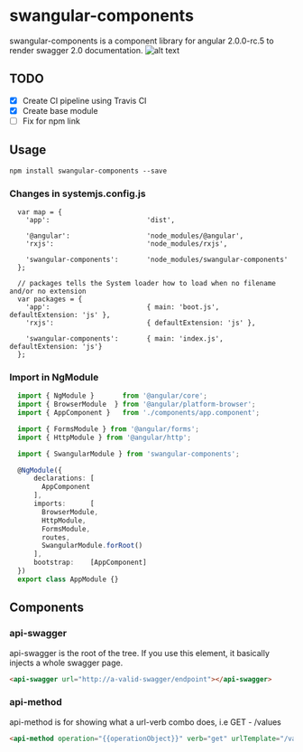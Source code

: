 # swangular-components
swangular-components is a component library for angular 2.0.0-rc.5 to render swagger 2.0 documentation.
![alt text](https://api.travis-ci.org/gislikonrad/swangular-components.svg "build status")

## TODO
- [x] Create CI pipeline using Travis CI
- [x] Create base module
- [ ] Fix for npm link

## Usage
```
npm install swangular-components --save
```

### Changes in systemjs.config.js
```
  var map = {
    'app':                        'dist',

    '@angular':                   'node_modules/@angular',
    'rxjs':                       'node_modules/rxjs',

    'swangular-components':       'node_modules/swangular-components'
  };

  // packages tells the System loader how to load when no filename and/or no extension
  var packages = {
    'app':                        { main: 'boot.js',  defaultExtension: 'js' },
    'rxjs':                       { defaultExtension: 'js' },

    'swangular-components':       { main: 'index.js', defaultExtension: 'js'}
  };
```

### Import in NgModule
```ts
  import { NgModule }       from '@angular/core';
  import { BrowserModule  } from '@angular/platform-browser';
  import { AppComponent }   from './components/app.component';

  import { FormsModule } from '@angular/forms';
  import { HttpModule } from '@angular/http';

  import { SwangularModule } from 'swangular-components';

  @NgModule({
      declarations: [
        AppComponent
      ],
      imports:      [
        BrowserModule,
        HttpModule,
        FormsModule,
        routes,
        SwangularModule.forRoot()
      ],
      bootstrap:    [AppComponent]
  })
  export class AppModule {}
```

## Components

### api-swagger
api-swagger is the root of the tree. If you use this element, it basically injects a whole swagger page.

```html
<api-swagger url="http://a-valid-swagger/endpoint"></api-swagger>
```

### api-method
api-method is for showing what a url-verb combo does, i.e GET - /values
```html
<api-method operation="{{operationObject}}" verb="get" urlTemplate="/values/{id}"></api-swagger>
```
